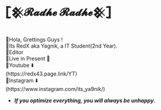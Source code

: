 <h1> 𓊈𒆜𝓡𝓪𝓭𝓱𝓮 𝓡𝓪𝓭𝓱𝓮𒆜𓊉 </h1> 
<br>
🔹Hola, Grettings Guys ! <br>
🔹Its RedX aka Yagnik, a IT Student(2nd Year). <br>
🔹Editor<br>
🔹Live in Present 📴 <br>
🔹Youtube ⬇️<br>
   (https://redx43.page.link/YT) <br>
🔹Instagram ⬇️<br>
   (https://www.instagram.com/its_ya9nik/)


* **_If you optimize everything, you will always be unhappy._**



<!---
iredx43/iredx43 is a ✨ special ✨ repository because its `README.md` (this file) appears on your GitHub profile.
You can click the Preview link to take a look at your changes.
--->
